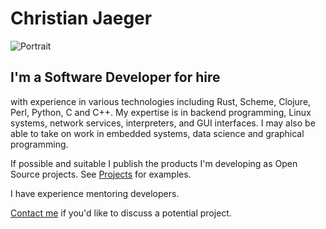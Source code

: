 # Christian Jaeger

<img class="floating_right" src="/static/Portrait.webp" title="Portrait">

## I'm a Software Developer for hire

with experience in various technologies including Rust, Scheme, Clojure,
Perl, Python, C and C++. <!-- I especially like working in Rust and ..?
which is suitable in a very wide range of contexts. --> My expertise is in
backend programming, Linux systems, network services, interpreters,
and GUI interfaces. I may also be able to take on work in embedded
systems, data science and graphical programming.

If possible and suitable I publish the products I'm developing as Open
Source projects. See [Projects](projects.html) for examples.

I have experience mentoring developers.

<!-- ## Environmental background -->

<!-- I have a background in Environmental Sciences, see [Climate & Environment](climate.html). -->

[Contact me](contact.html) if you'd like to discuss a potential project.
